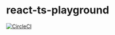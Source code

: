 # react-ts-playground 

[![CircleCI](https://circleci.com/gh/yoohahn/react-ts-playground/tree/master.svg?style=svg)](https://circleci.com/gh/yoohahn/react-ts-playground/tree/master)

